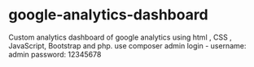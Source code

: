# google-analytics-dashboard
Custom analytics dashboard of google analytics using html , CSS , JavaScript, Bootstrap and php.
use composer 
admin login - username: admin
              password: 12345678


